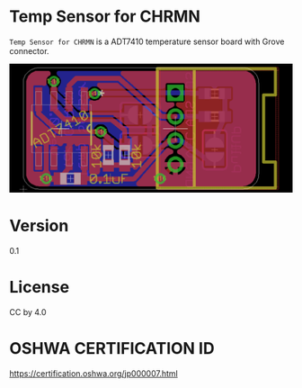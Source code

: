 # Temp Sensor for CHRMN

`Temp Sensor for CHRMN` is a ADT7410 temperature sensor board with Grove connector.

![board](./image.png)

# Version

0.1

# License

CC by 4.0

# OSHWA CERTIFICATION ID
https://certification.oshwa.org/jp000007.html


